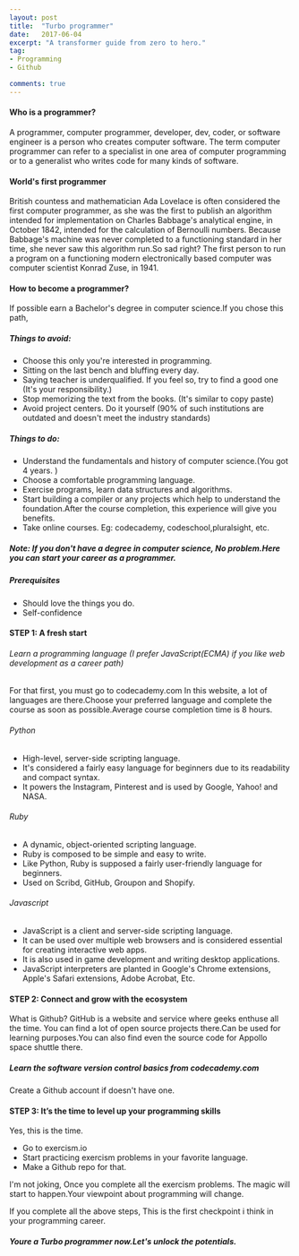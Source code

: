 ```yaml
---
layout: post
title:  "Turbo programmer"
date:   2017-06-04
excerpt: "A transformer guide from zero to hero."
tag:
- Programming
- Github

comments: true
---
```




#### Who is a programmer?
A programmer, computer programmer, developer, dev, coder, or software engineer is a person who creates computer software. The term computer programmer can refer to a specialist in one area of computer programming or to a generalist who writes code for many kinds of software.

#### World's first programmer
British countess and mathematician Ada Lovelace is often considered the first computer programmer, as she was the first to publish an algorithm intended for implementation on Charles Babbage's analytical engine, in October 1842, intended for the calculation of Bernoulli numbers. Because Babbage's machine was never completed to a functioning standard in her time, she never saw this algorithm run.So sad right?
The first person to run a program on a functioning modern electronically based computer was computer scientist Konrad Zuse, in 1941.

#### How to become a programmer?
If possible earn a Bachelor's degree in computer science.If you chose this path,
##### Things to avoid:
- Choose this only you're interested in programming.
- Sitting on the last bench and bluffing every day.
- Saying teacher is underqualified. If you feel so, try to find a good one (It's your responsibility.)
- Stop memorizing the text from the books. (It's similar to copy paste)
- Avoid project centers. Do it yourself (90% of such institutions are outdated and doesn't meet the industry standards)

##### Things to do:
- Understand the fundamentals and history of computer science.(You got 4 years. )
- Choose a comfortable programming language.
- Exercise programs, learn data structures and algorithms.
- Start building a compiler or any projects which help to understand the foundation.After the course completion, this experience will give you benefits.
- Take online courses. Eg: codecademy, codeschool,pluralsight, etc.

##### Note: If you don't have a degree in computer science, No problem.Here you can start your career as a programmer.

##### Prerequisites
- Should love the things you do.
- Self-confidence 

#### STEP 1: A fresh start

###### Learn a programming language (I prefer JavaScript(ECMA) if you like web development as a career path)
For that first, you must go to codecademy.com
In this website, a lot of languages are there.Choose your preferred language and complete the course as soon as possible.Average course completion time is 8 hours.

###### Python 
- High-level, server-side scripting language. 
 - It's considered a fairly easy language for beginners due to its readability and compact syntax.
 - It powers the Instagram, Pinterest and is used by Google, Yahoo! and NASA.

###### Ruby
- A dynamic, object-oriented scripting language.
- Ruby is composed to be simple and easy to write. 
- Like Python, Ruby is supposed a fairly user-friendly language for beginners.
- Used on Scribd, GitHub, Groupon and Shopify. 

###### Javascript
- JavaScript is a client and server-side scripting language.
- It can be used over multiple web browsers and is considered essential for creating interactive web apps.
- It is also used in game development and writing desktop applications. 
- JavaScript interpreters are planted in Google's Chrome extensions, Apple's Safari extensions, Adobe Acrobat,  Etc.

#### STEP 2: Connect and grow with the ecosystem 

What is Github?
GitHub is a website and service where geeks enthuse all the time. You can find a lot of open source projects there.Can be used for learning purposes.You can also find even the source code for Appollo space shuttle there.

##### Learn the software version control basics from codecademy.com
Create a Github account if doesn't have one.

#### STEP 3: It’s the time to level up your programming skills 
Yes, this is the time.
- Go to exercism.io
- Start practicing exercism problems in your favorite language.
- Make a Github repo for that.

I'm not joking, Once you complete all the exercism problems.
The magic will start to happen.Your viewpoint about programming will change.
 
If you complete all the above steps, This is the first checkpoint i think in your programming career. 
##### Youre a Turbo programmer now.Let's unlock the potentials.




